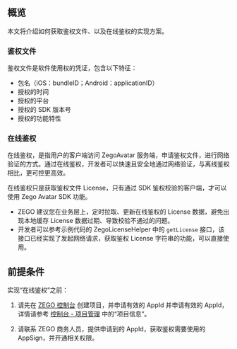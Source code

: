 ## 概览

本文将介绍如何获取鉴权文件、以及在线鉴权的实现方案。

### 鉴权文件

鉴权文件是软件使用权的凭证，包含以下特征：

- 包名（iOS：bundleID；Android：applicationID）
- 授权的时间
- 授权的平台
- 授权的 SDK 版本号
- 授权的功能特性


### 在线鉴权

在线鉴权，是指用户的客户端访问 ZegoAvatar 服务端，申请鉴权文件，进行网络验证的方式。通过在线鉴权，开发者可以快速且安全地通过网络验证，与离线鉴权相比，更可控更高效。

在线鉴权只是获取鉴权文件 License，只有通过 SDK 鉴权校验的客户端，才可以使用 Zego Avatar SDK 功能。

<div class="mk-warning">

- ZEGO 建议您在业务层上，定时拉取、更新在线鉴权的 License 数据，避免出现本地缓存 License 数据过期、导致校验不通过的问题。
- 开发者可以参考示例代码的 ZegoLicenseHelper 中的 `getLicense` 接口，该接口已经实现了发起网络请求，获取鉴权 License 字符串的功能，可以直接使用。
</div>

## 前提条件

实现“在线鉴权”之前：

1. 请先在 [ZEGO 控制台](https://console.zego.im/) 创建项目，并申请有效的 AppId 并申请有效的 AppId，详情请参考 [控制台 - 项目管理](#12107) 中的“项目信息”。

2. 请联系 ZEGO 商务人员，提供申请到的 AppId，获取鉴权需要使用的 AppSign，并开通相关权限。













